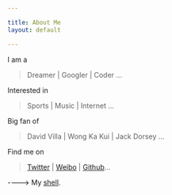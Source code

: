 ```yaml
---

title: About Me
layout: default

---
```

I am a
>Dreamer | Googler | Coder ...

Interested in
>Sports | Music | Internet ...

Big fan of
>David Villa | Wong Ka Kui | Jack Dorsey ...

Find me on
>[Twitter](https://twitter.com/allenyipp) | [Weibo](http://weibo.com/boring) | [Github](https://github.com/allenyip)... 

----> My [shell](http://allenyip.github.com/shell).


